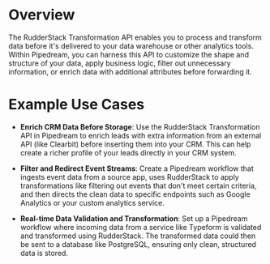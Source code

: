 # Overview

The RudderStack Transformation API enables you to process and transform data before it's delivered to your data warehouse or other analytics tools. Within Pipedream, you can harness this API to customize the shape and structure of your data, apply business logic, filter out unnecessary information, or enrich data with additional attributes before forwarding it.

# Example Use Cases

- **Enrich CRM Data Before Storage**: Use the RudderStack Transformation API in Pipedream to enrich leads with extra information from an external API (like Clearbit) before inserting them into your CRM. This can help create a richer profile of your leads directly in your CRM system.

- **Filter and Redirect Event Streams**: Create a Pipedream workflow that ingests event data from a source app, uses RudderStack to apply transformations like filtering out events that don't meet certain criteria, and then directs the clean data to specific endpoints such as Google Analytics or your custom analytics service.

- **Real-time Data Validation and Transformation**: Set up a Pipedream workflow where incoming data from a service like Typeform is validated and transformed using RudderStack. The transformed data could then be sent to a database like PostgreSQL, ensuring only clean, structured data is stored.
